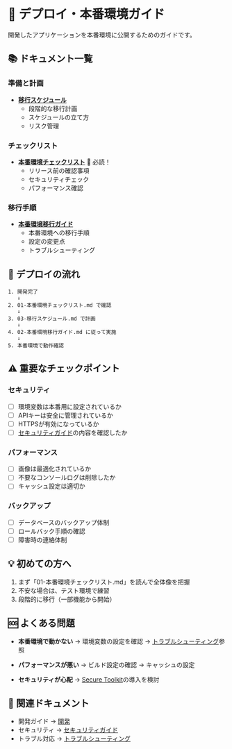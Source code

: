 # 🚀 デプロイ・本番環境ガイド

開発したアプリケーションを本番環境に公開するためのガイドです。

## 📚 ドキュメント一覧

### 準備と計画
- **[移行スケジュール](./03-移行スケジュール.md)**
  - 段階的な移行計画
  - スケジュールの立て方
  - リスク管理

### チェックリスト
- **[本番環境チェックリスト](./01-本番環境チェックリスト.md)** 🌟 必読！
  - リリース前の確認事項
  - セキュリティチェック
  - パフォーマンス確認

### 移行手順
- **[本番環境移行ガイド](./02-本番環境移行ガイド.md)**
  - 本番環境への移行手順
  - 設定の変更点
  - トラブルシューティング

## 🎯 デプロイの流れ

```
1. 開発完了
   ↓
2. 01-本番環境チェックリスト.md で確認
   ↓
3. 03-移行スケジュール.md で計画
   ↓
4. 02-本番環境移行ガイド.md に従って実施
   ↓
5. 本番環境で動作確認
```

## ⚠️ 重要なチェックポイント

### セキュリティ
- [ ] 環境変数は本番用に設定されているか
- [ ] APIキーは安全に管理されているか
- [ ] HTTPSが有効になっているか
- [ ] [セキュリティガイド](../03-セキュリティ/)の内容を確認したか

### パフォーマンス
- [ ] 画像は最適化されているか
- [ ] 不要なコンソールログは削除したか
- [ ] キャッシュ設定は適切か

### バックアップ
- [ ] データベースのバックアップ体制
- [ ] ロールバック手順の確認
- [ ] 障害時の連絡体制

## 💡 初めての方へ

1. まず「01-本番環境チェックリスト.md」を読んで全体像を把握
2. 不安な場合は、テスト環境で練習
3. 段階的に移行（一部機能から開始）

## 🆘 よくある問題

- **本番環境で動かない**
  → 環境変数の設定を確認
  → [トラブルシューティング](../05-トラブルシューティング/)参照

- **パフォーマンスが悪い**
  → ビルド設定の確認
  → キャッシュの設定

- **セキュリティが心配**
  → [Secure Toolkit](../03-セキュリティ/01-セキュアツールキットクイックスタート.md)の導入を検討

## 🔗 関連ドキュメント

- 開発ガイド → [開発](../02-開発ガイド/)
- セキュリティ → [セキュリティガイド](../03-セキュリティ/)
- トラブル対応 → [トラブルシューティング](../05-トラブルシューティング/)